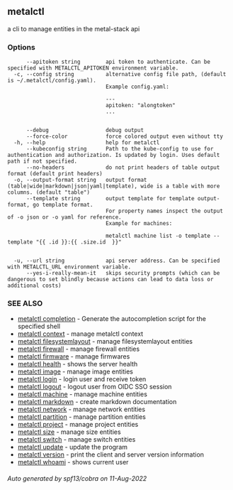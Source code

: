 ## metalctl

a cli to manage entities in the metal-stack api

### Options

```
      --apitoken string        api token to authenticate. Can be specified with METALCTL_APITOKEN environment variable.
  -c, --config string          alternative config file path, (default is ~/.metalctl/config.yaml).
                               Example config.yaml:
                               
                               ---
                               apitoken: "alongtoken"
                               ...
                               
                               
      --debug                  debug output
      --force-color            force colored output even without tty
  -h, --help                   help for metalctl
      --kubeconfig string      Path to the kube-config to use for authentication and authorization. Is updated by login. Uses default path if not specified.
      --no-headers             do not print headers of table output format (default print headers)
  -o, --output-format string   output format (table|wide|markdown|json|yaml|template), wide is a table with more columns. (default "table")
      --template string        output template for template output-format, go template format.
                               For property names inspect the output of -o json or -o yaml for reference.
                               Example for machines:
                               
                               metalctl machine list -o template --template "{{ .id }}:{{ .size.id  }}"
                               
                               
  -u, --url string             api server address. Can be specified with METALCTL_URL environment variable.
      --yes-i-really-mean-it   skips security prompts (which can be dangerous to set blindly because actions can lead to data loss or additional costs)
```

### SEE ALSO

* [metalctl completion](metalctl_completion.md)	 - Generate the autocompletion script for the specified shell
* [metalctl context](metalctl_context.md)	 - manage metalctl context
* [metalctl filesystemlayout](metalctl_filesystemlayout.md)	 - manage filesystemlayout entities
* [metalctl firewall](metalctl_firewall.md)	 - manage firewall entities
* [metalctl firmware](metalctl_firmware.md)	 - manage firmwares
* [metalctl health](metalctl_health.md)	 - shows the server health
* [metalctl image](metalctl_image.md)	 - manage image entities
* [metalctl login](metalctl_login.md)	 - login user and receive token
* [metalctl logout](metalctl_logout.md)	 - logout user from OIDC SSO session
* [metalctl machine](metalctl_machine.md)	 - manage machine entities
* [metalctl markdown](metalctl_markdown.md)	 - create markdown documentation
* [metalctl network](metalctl_network.md)	 - manage network entities
* [metalctl partition](metalctl_partition.md)	 - manage partition entities
* [metalctl project](metalctl_project.md)	 - manage project entities
* [metalctl size](metalctl_size.md)	 - manage size entities
* [metalctl switch](metalctl_switch.md)	 - manage switch entities
* [metalctl update](metalctl_update.md)	 - update the program
* [metalctl version](metalctl_version.md)	 - print the client and server version information
* [metalctl whoami](metalctl_whoami.md)	 - shows current user

###### Auto generated by spf13/cobra on 11-Aug-2022
